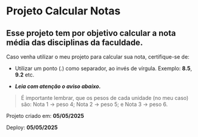 # Projeto Calcular Notas

## Esse projeto tem por objetivo calcular a nota média das disciplinas da faculdade.

Caso venha utilizar o meu projeto para calcular sua nota, certifique-se de:

* Utilizar um ponto (.) como separador, ao invés de vírgula. Exemplo: **8.5**, **9.2** etc.

* ***Leia com atenção o aviso abaixo.***

> É importante lembrar, que os pesos de cada unidade (no meu caso) são: Nota 1 -> peso 4; Nota 2 -> peso 5; e Nota 3 -> peso 6.

Projeto criado em: **05/05/2025**

Deploy:  **05/05/2025**